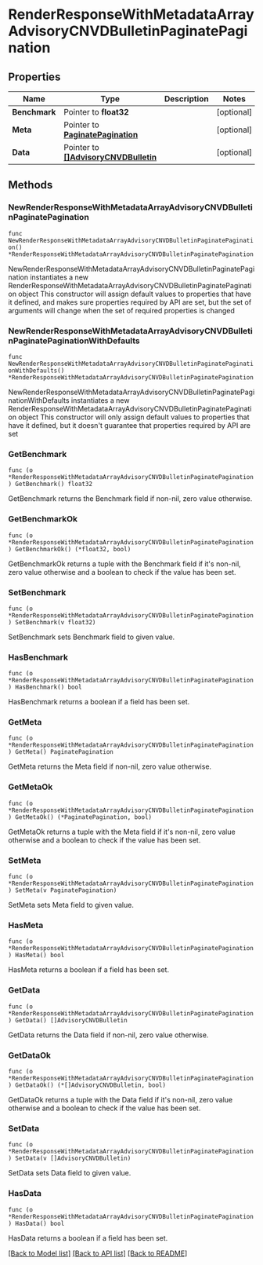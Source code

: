 # RenderResponseWithMetadataArrayAdvisoryCNVDBulletinPaginatePagination

## Properties

Name | Type | Description | Notes
------------ | ------------- | ------------- | -------------
**Benchmark** | Pointer to **float32** |  | [optional] 
**Meta** | Pointer to [**PaginatePagination**](PaginatePagination.md) |  | [optional] 
**Data** | Pointer to [**[]AdvisoryCNVDBulletin**](AdvisoryCNVDBulletin.md) |  | [optional] 

## Methods

### NewRenderResponseWithMetadataArrayAdvisoryCNVDBulletinPaginatePagination

`func NewRenderResponseWithMetadataArrayAdvisoryCNVDBulletinPaginatePagination() *RenderResponseWithMetadataArrayAdvisoryCNVDBulletinPaginatePagination`

NewRenderResponseWithMetadataArrayAdvisoryCNVDBulletinPaginatePagination instantiates a new RenderResponseWithMetadataArrayAdvisoryCNVDBulletinPaginatePagination object
This constructor will assign default values to properties that have it defined,
and makes sure properties required by API are set, but the set of arguments
will change when the set of required properties is changed

### NewRenderResponseWithMetadataArrayAdvisoryCNVDBulletinPaginatePaginationWithDefaults

`func NewRenderResponseWithMetadataArrayAdvisoryCNVDBulletinPaginatePaginationWithDefaults() *RenderResponseWithMetadataArrayAdvisoryCNVDBulletinPaginatePagination`

NewRenderResponseWithMetadataArrayAdvisoryCNVDBulletinPaginatePaginationWithDefaults instantiates a new RenderResponseWithMetadataArrayAdvisoryCNVDBulletinPaginatePagination object
This constructor will only assign default values to properties that have it defined,
but it doesn't guarantee that properties required by API are set

### GetBenchmark

`func (o *RenderResponseWithMetadataArrayAdvisoryCNVDBulletinPaginatePagination) GetBenchmark() float32`

GetBenchmark returns the Benchmark field if non-nil, zero value otherwise.

### GetBenchmarkOk

`func (o *RenderResponseWithMetadataArrayAdvisoryCNVDBulletinPaginatePagination) GetBenchmarkOk() (*float32, bool)`

GetBenchmarkOk returns a tuple with the Benchmark field if it's non-nil, zero value otherwise
and a boolean to check if the value has been set.

### SetBenchmark

`func (o *RenderResponseWithMetadataArrayAdvisoryCNVDBulletinPaginatePagination) SetBenchmark(v float32)`

SetBenchmark sets Benchmark field to given value.

### HasBenchmark

`func (o *RenderResponseWithMetadataArrayAdvisoryCNVDBulletinPaginatePagination) HasBenchmark() bool`

HasBenchmark returns a boolean if a field has been set.

### GetMeta

`func (o *RenderResponseWithMetadataArrayAdvisoryCNVDBulletinPaginatePagination) GetMeta() PaginatePagination`

GetMeta returns the Meta field if non-nil, zero value otherwise.

### GetMetaOk

`func (o *RenderResponseWithMetadataArrayAdvisoryCNVDBulletinPaginatePagination) GetMetaOk() (*PaginatePagination, bool)`

GetMetaOk returns a tuple with the Meta field if it's non-nil, zero value otherwise
and a boolean to check if the value has been set.

### SetMeta

`func (o *RenderResponseWithMetadataArrayAdvisoryCNVDBulletinPaginatePagination) SetMeta(v PaginatePagination)`

SetMeta sets Meta field to given value.

### HasMeta

`func (o *RenderResponseWithMetadataArrayAdvisoryCNVDBulletinPaginatePagination) HasMeta() bool`

HasMeta returns a boolean if a field has been set.

### GetData

`func (o *RenderResponseWithMetadataArrayAdvisoryCNVDBulletinPaginatePagination) GetData() []AdvisoryCNVDBulletin`

GetData returns the Data field if non-nil, zero value otherwise.

### GetDataOk

`func (o *RenderResponseWithMetadataArrayAdvisoryCNVDBulletinPaginatePagination) GetDataOk() (*[]AdvisoryCNVDBulletin, bool)`

GetDataOk returns a tuple with the Data field if it's non-nil, zero value otherwise
and a boolean to check if the value has been set.

### SetData

`func (o *RenderResponseWithMetadataArrayAdvisoryCNVDBulletinPaginatePagination) SetData(v []AdvisoryCNVDBulletin)`

SetData sets Data field to given value.

### HasData

`func (o *RenderResponseWithMetadataArrayAdvisoryCNVDBulletinPaginatePagination) HasData() bool`

HasData returns a boolean if a field has been set.


[[Back to Model list]](../README.md#documentation-for-models) [[Back to API list]](../README.md#documentation-for-api-endpoints) [[Back to README]](../README.md)



